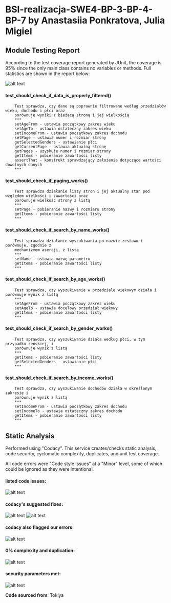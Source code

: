 # BSI-realizacja-SWE4-BP-3-BP-4-BP-7 by Anastasiia Ponkratova, Julia Migiel
## Module Testing Report
According to the test coverage report generated by JUnit, the coverage is 95% since the only main class contains no variables or methods. Full statistics are shown in the report below:

![alt text](https://github.com/s20488/BSI_realizacja_SWE4_BP-3_BP-4_BP-7/blob/main/screens/test_coverage.png?raw=true)

#### test_should_check_if_data_is_properly_filtered()
        Test sprawdza, czy dane są poprawnie filtrowane według przedziałów wieku, dochodu i płci oraz 
        porównuje wyniki z bieżącą stroną i jej wielkością
        ***
        setAgeFrom - ustawia początkowy zakres wieku
        setAgeTo - ustawia ostateczny zakres wieku
        setIncomeFrom - ustawia początkowy zakres dochodu 
        setPage - ustawia numer i rozmiar strony
        getSelectedGenders - ustawianie płci
        getCurrentPage - ustawia aktualną stronę
        getPages - uzyskuje numer i rozmiar strony
        getItems - pobieranie zawartości listy
        assertThat - konstrukt sprawdzający założenia dotyczące wartości dowolnych danych
        ***
        
#### test_should_check_if_paging_works()
        Test sprawdza działanie listy stron i jej aktualny stan pod względem wielkości i zawartości oraz 
        porównuje wielkość strony z listą
        ***
        setPage - pobieranie nazwy i rozmiaru strony
        getItems - pobieranie zawartości listy
        ***

#### test_should_check_if_search_by_name_works()
        Test sprawdza działanie wyszukiwania po nazwie zestawu i porównuje, zgodnie z
        mechanizmem asercji, z listą
        ***
        setName - ustawia nazwę parametru
        getItems - pobieranie zawartości listy
        ***

#### test_should_check_if_search_by_age_works()
        Test sprawdza, czy wyszukiwanie w przedziale wiekowym działa i porównuje wynik z listą
        ***
        setAgeFrom - ustawia początkowy zakres wieku
        setAgeTo - ustawia docelowy przedział wiekowy
        getItems - pobieranie zawartości listy
        ***

#### test_should_check_if_search_by_gender_works()
        Test sprawdza, czy wyszukiwanie działa według płci, w tym przypadku żeńskiej, i 
        porównuje wynik z listą
        ***
        getItems - pobieranie zawartości listy
        getSelectedGenders - ustawianie płci
        ***

#### test_should_check_if_search_by_income_works()
        Test sprawdza, czy wyszukiwanie dochodów działa w określonym zakresie i 
        porównuje wynik z listą
        ***
        setIncomeFrom - ustawia początkowy zakres dochodu 
        setIncomeTo - ustawia ostateczny zakres dochodu
        getItems - pobieranie zawartości listy
        ***
        
## Static Analysis
Performed using "Codacy". This service creates/checks static analysis, code security, cyclomatic complexity, duplicates, and unit test coverage.

All code errors were "Code style issues" at a "Minor" level, some of which could be ignored as they were intentional.
#### listed code issues:
![alt text](https://github.com/s20488/BSI_realizacja_SWE4_BP-3_BP-4_BP-7/blob/main/screens/issues.PNG?raw=true)
#### codacy's suggested fixes:
![alt text](https://github.com/s20488/BSI_realizacja_SWE4_BP-3_BP-4_BP-7/blob/main/screens/prob1.PNG?raw=true)
![alt text](https://github.com/s20488/BSI_realizacja_SWE4_BP-3_BP-4_BP-7/blob/main/screens/prob2.PNG?raw=true)
#### codacy also flagged our errors:
![alt text](https://github.com/s20488/BSI_realizacja_SWE4_BP-3_BP-4_BP-7/blob/main/screens/prob3.PNG?raw=true)
#### 0% complexity and duplication:
![alt text](https://github.com/s20488/BSI_realizacja_SWE4_BP-3_BP-4_BP-7/blob/main/screens/code_qualitty.PNG?raw=true)
#### security parameters met:
![alt text](https://github.com/s20488/BSI_realizacja_SWE4_BP-3_BP-4_BP-7/blob/main/screens/security.PNG?raw=true)

**Code sourced from**: Tokiya
